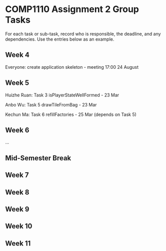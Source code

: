 # COMP1110 Assignment 2 Group Tasks

For each task or sub-task, record who is responsible, the deadline, and any dependencies.
Use the entries below as an example.

## Week 4

Everyone: create application skeleton - meeting 17:00 24 August

## Week 5

Huizhe Ruan: Task 3 isPlayerStateWellFormed - 23 Mar

Anbo Wu: Task 5 drawTileFromBag - 23 Mar

Kechun Ma: Task 6 refillFactories - 25 Mar (depends on Task 5)

## Week 6

...

## Mid-Semester Break

## Week 7

## Week 8

## Week 9

## Week 10

## Week 11
